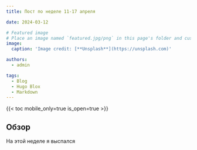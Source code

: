 ```yaml
---
title: Пост по неделе 11-17 апреля

date: 2024-03-12

# Featured image
# Place an image named `featured.jpg/png` in this page's folder and customize its options here.
image:
  caption: 'Image credit: [**Unsplash**](https://unsplash.com)'

authors:
  - admin

tags:
  - Blog
  - Hugo Blox
  - Markdown
---
```


{{< toc mobile_only=true is_open=true >}}

## Обзор

На этой неделе я выспался
